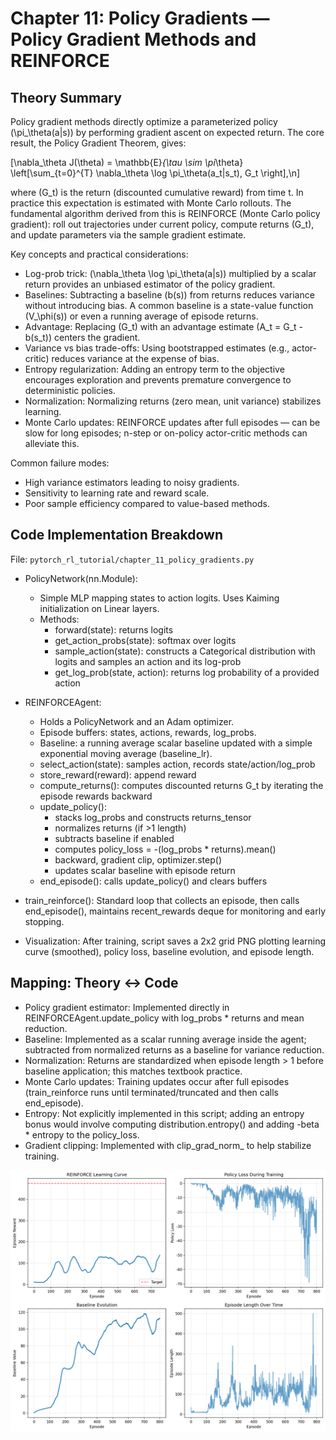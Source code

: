 # Chapter 11: Policy Gradients — Policy Gradient Methods and REINFORCE

## Theory Summary

Policy gradient methods directly optimize a parameterized policy \(\pi_\theta(a|s)\) by performing gradient ascent on expected return. The core result, the Policy Gradient Theorem, gives:

\[\nabla_\theta J(\theta) = \mathbb{E}_{\tau \sim \pi_\theta} \left[\sum_{t=0}^{T} \nabla_\theta \log \pi_\theta(a_t|s_t)\, G_t \right],\n\]

where \(G_t\) is the return (discounted cumulative reward) from time t. In practice this expectation is estimated with Monte Carlo rollouts. The fundamental algorithm derived from this is REINFORCE (Monte Carlo policy gradient): roll out trajectories under current policy, compute returns \(G_t\), and update parameters via the sample gradient estimate.

Key concepts and practical considerations:

- Log-prob trick: \(\nabla_\theta \log \pi_\theta(a|s)\) multiplied by a scalar return provides an unbiased estimator of the policy gradient.
- Baselines: Subtracting a baseline \(b(s)\) from returns reduces variance without introducing bias. A common baseline is a state-value function \(V_\phi(s)\) or even a running average of episode returns.
- Advantage: Replacing \(G_t\) with an advantage estimate \(A_t = G_t - b(s_t)\) centers the gradient.
- Variance vs bias trade-offs: Using bootstrapped estimates (e.g., actor-critic) reduces variance at the expense of bias.
- Entropy regularization: Adding an entropy term to the objective encourages exploration and prevents premature convergence to deterministic policies.
- Normalization: Normalizing returns (zero mean, unit variance) stabilizes learning.
- Monte Carlo updates: REINFORCE updates after full episodes — can be slow for long episodes; n-step or on-policy actor-critic methods can alleviate this.

Common failure modes:

- High variance estimators leading to noisy gradients.
- Sensitivity to learning rate and reward scale.
- Poor sample efficiency compared to value-based methods.

## Code Implementation Breakdown

File: `pytorch_rl_tutorial/chapter_11_policy_gradients.py`

- PolicyNetwork(nn.Module):
  - Simple MLP mapping states to action logits. Uses Kaiming initialization on Linear layers.
  - Methods:
    - forward(state): returns logits
    - get_action_probs(state): softmax over logits
    - sample_action(state): constructs a Categorical distribution with logits and samples an action and its log-prob
    - get_log_prob(state, action): returns log probability of a provided action

- REINFORCEAgent:
  - Holds a PolicyNetwork and an Adam optimizer.
  - Episode buffers: states, actions, rewards, log_probs.
  - Baseline: a running average scalar baseline updated with a simple exponential moving average (baseline_lr).
  - select_action(state): samples action, records state/action/log_prob
  - store_reward(reward): append reward
  - compute_returns(): computes discounted returns G_t by iterating the episode rewards backward
  - update_policy():
    - stacks log_probs and constructs returns_tensor
    - normalizes returns (if >1 length)
    - subtracts baseline if enabled
    - computes policy_loss = -(log_probs * returns).mean()
    - backward, gradient clip, optimizer.step()
    - updates scalar baseline with episode return
  - end_episode(): calls update_policy() and clears buffers

- train_reinforce(): Standard loop that collects an episode, then calls end_episode(), maintains recent_rewards deque for monitoring and early stopping.

- Visualization: After training, script saves a 2x2 grid PNG plotting learning curve (smoothed), policy loss, baseline evolution, and episode length.

## Mapping: Theory ↔ Code

- Policy gradient estimator: Implemented directly in REINFORCEAgent.update_policy with log_probs * returns and mean reduction.
- Baseline: Implemented as a scalar running average inside the agent; subtracted from normalized returns as a baseline for variance reduction.
- Normalization: Returns are standardized when episode length > 1 before baseline application; this matches textbook practice.
- Monte Carlo updates: Training updates occur after full episodes (train_reinforce runs until terminated/truncated and then calls end_episode).
- Entropy: Not explicitly implemented in this script; adding an entropy bonus would involve computing distribution.entropy() and adding -beta * entropy to the policy_loss.
- Gradient clipping: Implemented with clip_grad_norm_ to help stabilize training.

![Image title](../results/chapter_11_policy_gradients_results.png)